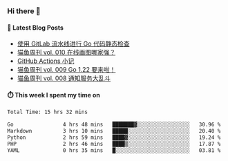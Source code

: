 ### Hi there 👋


#### 📖 Latest Blog Posts
<!-- BLOG-POST-LIST:START -->
- [使用 GitLab 流水线进行 Go 代码静态检查](https://ameow.xyz/archives/gitlab-golang-ci-lint)
- [猫鱼周刊 vol. 010 在线画图哪家强？](https://ameow.xyz/archives/weekly-010)
- [GitHub Actions 小记](https://ameow.xyz/archives/github-actions)
- [猫鱼周刊 vol. 009 Go 1.22 要来啦！](https://ameow.xyz/archives/weekly-009)
- [猫鱼周刊 vol. 008 通知服务大乱斗](https://ameow.xyz/archives/weekly-008)
<!-- BLOG-POST-LIST:END -->

#### ⏱️ This week I spent my time on
<!--START_SECTION:waka-->

```txt
Total Time: 15 hrs 32 mins

Go                4 hrs 48 mins   ███████▓░░░░░░░░░░░░░░░░░   30.96 %
Markdown          3 hrs 10 mins   █████░░░░░░░░░░░░░░░░░░░░   20.40 %
Python            2 hrs 59 mins   ████▓░░░░░░░░░░░░░░░░░░░░   19.24 %
PHP               2 hrs 46 mins   ████▒░░░░░░░░░░░░░░░░░░░░   17.87 %
YAML              0 hrs 35 mins   █░░░░░░░░░░░░░░░░░░░░░░░░   03.81 %
```

<!--END_SECTION:waka-->

<!--
**LeslieLeung/LeslieLeung** is a ✨ _special_ ✨ repository because its `README.md` (this file) appears on your GitHub profile.

Here are some ideas to get you started:

- 🔭 I’m currently working on ...
- 🌱 I’m currently learning ...
- 👯 I’m looking to collaborate on ...
- 🤔 I’m looking for help with ...
- 💬 Ask me about ...
- 📫 How to reach me: ...
- 😄 Pronouns: ...
- ⚡ Fun fact: ...
-->
